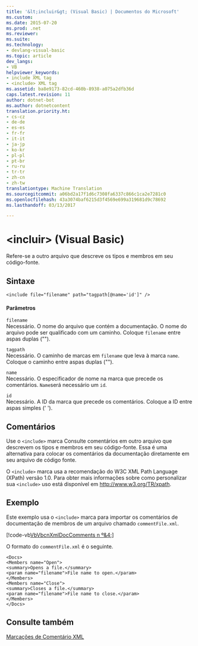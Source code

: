 ```yaml
---
title: '&lt;incluir&gt; (Visual Basic) | Documentos do Microsoft'
ms.custom: 
ms.date: 2015-07-20
ms.prod: .net
ms.reviewer: 
ms.suite: 
ms.technology:
- devlang-visual-basic
ms.topic: article
dev_langs:
- VB
helpviewer_keywords:
- include XML tag
- <include> XML tag
ms.assetid: ba8e9173-82cd-460b-8938-a075a2dfb36d
caps.latest.revision: 11
author: dotnet-bot
ms.author: dotnetcontent
translation.priority.ht:
- cs-cz
- de-de
- es-es
- fr-fr
- it-it
- ja-jp
- ko-kr
- pl-pl
- pt-br
- ru-ru
- tr-tr
- zh-cn
- zh-tw
translationtype: Machine Translation
ms.sourcegitcommit: a06bd2a17f1d6c7308fa6337c866c1ca2e7281c0
ms.openlocfilehash: 43a3074baf6215d3f4569e699a319681d9c78692
ms.lasthandoff: 03/13/2017

---
```

# <a name="ltincludegt-visual-basic"></a>&lt;incluir&gt; (Visual Basic)
Refere-se a outro arquivo que descreve os tipos e membros em seu código-fonte.  
  
## <a name="syntax"></a>Sintaxe  
  
```  
<include file="filename" path="tagpath[@name='id']" />  
```  
  
#### <a name="parameters"></a>Parâmetros  
 `filename`  
 Necessário. O nome do arquivo que contém a documentação. O nome do arquivo pode ser qualificado com um caminho. Coloque `filename` entre aspas duplas ("").  
  
 `tagpath`  
 Necessário. O caminho de marcas em `filename` que leva à marca `name`. Coloque o caminho entre aspas duplas ("").  
  
 `name`  
 Necessário. O especificador de nome na marca que precede os comentários. `Name`será necessário um `id`.  
  
 `id`  
 Necessário. A ID da marca que precede os comentários. Coloque a ID entre aspas simples (' ').  
  
## <a name="remarks"></a>Comentários  
 Use o `<include>` marca Consulte comentários em outro arquivo que descrevem os tipos e membros em seu código-fonte. Essa é uma alternativa para colocar os comentários da documentação diretamente em seu arquivo de código fonte.  
  
 O `<include>` marca usa a recomendação do W3C XML Path Language (XPath) versão 1.0. Para obter mais informações sobre como personalizar sua `<include>` uso está disponível em http://www.w3.org/TR/xpath.  
  
## <a name="example"></a>Exemplo  
 Este exemplo usa o `<include>` marca para importar os comentários de documentação de membros de um arquivo chamado `commentFile.xml`.  
  
 [!code-vb[VbVbcnXmlDocComments n º&4;](../../../visual-basic/language-reference/xmldoc/codesnippet/VisualBasic/include_1.vb)]  
  
 O formato do `commentFile.xml` é o seguinte.  
  
```  
<Docs>  
<Members name="Open">  
<summary>Opens a file.</summary>  
<param name="filename">File name to open.</param>  
</Members>  
<Members name="Close">  
<summary>Closes a file.</summary>  
<param name="filename">File name to close.</param>  
</Members>  
</Docs>  
```  
  
## <a name="see-also"></a>Consulte também  
 [Marcações de Comentário XML](../../../visual-basic/language-reference/xmldoc/recommended-xml-tags-for-documentation-comments.md)
